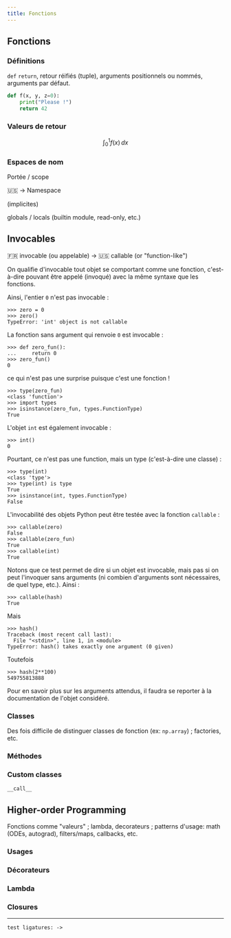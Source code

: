 ```yaml
---
title: Fonctions
---
```


Fonctions
--------------------------------------------------------------------------------

### Définitions

`def` `return`, retour réifiés (tuple), arguments positionnels ou nommés,
arguments par défaut.

``` python
def f(x, y, z=0):
    print("Please !")
    return 42
```

### Valeurs de retour

$$
\int_0^1 f(x) \, dx
$$

### Espaces de nom

Portée / scope

🇺🇸 → Namespace 

(implicites)

globals / locals (builtin module, read-only, etc.)


Invocables
--------------------------------------------------------------------------------

🇫🇷 invocable (ou appelable)  → 🇺🇸 callable (or "function-like")

On qualifie d'invocable tout objet se comportant comme une fonction,
c'est-à-dire pouvant être appelé (invoqué) avec la même syntaxe que
les fonctions.

Ainsi, l'entier `0` n'est pas invocable :

``` pycon
>>> zero = 0
>>> zero()
TypeError: 'int' object is not callable
```

La fonction sans argument qui renvoie `0` est invocable :

``` pycon
>>> def zero_fun():
...     return 0
>>> zero_fun()
0
```

ce qui n'est pas une surprise puisque c'est une fonction !

``` pycon
>>> type(zero_fun)
<class 'function'>
>>> import types
>>> isinstance(zero_fun, types.FunctionType)
True
```

L'objet `int` est également invocable :

``` pycon
>>> int()
0
```

Pourtant, ce n'est pas une function, mais un type (c'est-à-dire une classe) :

``` pycon
>>> type(int)
<class 'type'>
>>> type(int) is type
True
>>> isinstance(int, types.FunctionType)
False
```

L'invocabilité des objets Python peut être testée avec la fonction `callable` :

``` pycon
>>> callable(zero)
False
>>> callable(zero_fun)
True
>>> callable(int)
True
```

Notons que ce test permet de dire si un objet est invocable, mais pas si
on peut l'invoquer sans arguments (ni combien d'arguments sont nécessaires,
de quel type, etc.). Ainsi :

``` pycon
>>> callable(hash)
True
```

Mais
``` pycon
>>> hash()
Traceback (most recent call last):
  File "<stdin>", line 1, in <module>
TypeError: hash() takes exactly one argument (0 given)
```

Toutefois
``` pycon
>>> hash(2**100)
549755813888
```

Pour en savoir plus sur les arguments attendus, il faudra se reporter 
à la documentation de l'objet considéré.


### Classes

Des fois difficile de distinguer classes de fonction (ex: `np.array`) ;
factories, etc.

### Méthodes

### Custom classes

`__call__`




Higher-order Programming
--------------------------------------------------------------------------------

Fonctions comme "valeurs" ; lambda, decorateurs ; patterns d'usage: 
math (ODEs, autograd), filters/maps, callbacks, etc.

### Usages

### Décorateurs

### Lambda

### Closures


--------------------------------------------------------------------------------

``` pycon
test ligatures: ->
```